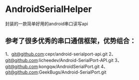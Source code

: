 # AndroidSerialHelper
封装的一款简单好用的android串口读写api

## 参考了很多优秀的串口通信框架，优势组合：
1、git@github.com:cepr/android-serialport-api.git
2、git@github.com:licheedev/Android-SerialPort-API.git
3、git@github.com:kongqw/AndroidSerialPort.git
4、git@github.com:GeekBugs/Android-SerialPort.git
